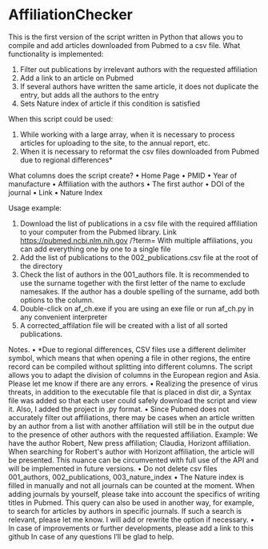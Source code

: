 # AffiliationChecker
This is the first version of the script written in Python that allows you to compile and add articles downloaded from Pubmed to a csv file.
What functionality is implemented:

1. Filter out publications by irrelevant authors with the requested affiliation
2. Add a link to an article on Pubmed
3. If several authors have written the same article, it does not duplicate the entry, but adds all the authors to the entry
4. Sets Nature index of article if this condition is satisfied

When this script could be used:
1. While working with a large array, when it is necessary to process articles for uploading to the site, to
the annual report, etc.
2. When it is necessary to reformat the csv files downloaded from Pubmed due to regional differences*

What columns does the script create?
• Home Page
• PMID
• Year of manufacture
• Affiliation with the authors
• The first author
• DOI of the journal
• Link
• Nature Index

Usage example:
1. Download the list of publications in a csv file with the required affiliation to your computer from the
Pubmed library. Link https://pubmed.ncbi.nlm.nih.gov /?term= With multiple affiliations, you can add
everything one by one to a single file
2. Add the list of publications to the 002_publications.csv file at the root of the directory
3. Check the list of authors in the 001_authors file. It is recommended to use the surname together with
the first letter of the name to exclude namesakes. If the author has a double spelling of the surname,
add both options to the column.
4. Double-click on af_ch.exe if you are using an exe file or run af_ch.py in any convenient interpreter
5. A corrected_affilation file will be created with a list of all sorted publications.

Notes.
• *Due to regional differences, CSV files use a different delimiter symbol, which means that when
opening a file in other regions, the entire record can be compiled without splitting into different
columns. The script allows you to adapt the division of columns in the European region and Asia. Please
let me know if there are any errors.
• Realizing the presence of virus threats, in addition to the executable file that is placed in dist dir, a Syntax file was added so
that each user could safely download the script and view it. Also, I added the project in .py format.
• Since Pubmed does not accurately filter out affiliations, there may be cases when an article written by
an author from a list with another affiliation will still be in the output due to the presence of other
authors with the requested affiliation.
Example: We have the author Robert, New press affiliation; Claudia, Horizont affiliation. When
searching for Robert's author with Horizont affiliation, the article will be presented. This nuance can be
circumvented with full use of the API and will be implemented in future versions.
• Do not delete csv files 001_authors, 002_publications, 003_nature_index
• The Nature index is filled in manually and not all journals can be counted at the moment. When adding
journals by yourself, please take into account the specifics of writing titles in Pubmed. This query can
also be used in another way, for example, to search for articles by authors in specific journals. If such a
search is relevant, please let me know. I will add or rewrite the option if necessary.
• In case of improvements or further developments, please add a link to this github
In case of any questions I’ll be glad to help.
